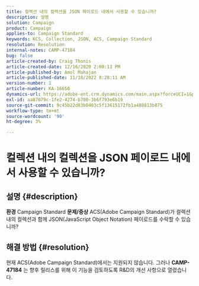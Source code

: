 ```yaml
---
title: 컬렉션 내의 컬렉션을 JSON 페이로드 내에서 사용할 수 있습니까?
description: 설명
solution: Campaign
product: Campaign
applies-to: Campaign Standard
keywords: KCS, Collection, JSON, ACS, Campaign Standard
resolution: Resolution
internal-notes: CAMP-47184
bug: false
article-created-by: Craig Thonis
article-created-date: 12/16/2020 2:00:13 PM
article-published-by: Amol Mahajan
article-published-date: 11/18/2022 8:28:11 AM
version-number: 1
article-number: KA-16650
dynamics-url: https://adobe-ent.crm.dynamics.com/main.aspx?forceUCI=1&pagetype=entityrecord&etn=knowledgearticle&id=427fb3fd-a63f-eb11-a813-000d3a3038a2
exl-id: aa87079c-1fe2-4274-b700-3b6f793e6b19
source-git-commit: 9c45b22d83b0403c5f13615172fb1a488813b875
workflow-type: tm+mt
source-wordcount: '90'
ht-degree: 3%

---
```


# 컬렉션 내의 컬렉션을 JSON 페이로드 내에서 사용할 수 있습니까?

## 설명 {#description}

<b>환경</b>
Campaign Standard
<b>문제/증상</b>
ACS(Adobe Campaign Standard)가 컬렉션 내의 컬렉션과 함께 JSON(JavaScript Object Notation) 페이로드를 수락할 수 있습니까?


## 해결 방법 {#resolution}


현재 ACS(Adobe Campaign Standard)에서는 지원되지 않습니다. 그러나 <b>CAMP-47184</b> 는 향후 릴리스를 위해 이 기능을 검토하도록 R&amp;D의 개선 사항으로 열렸습니다.
